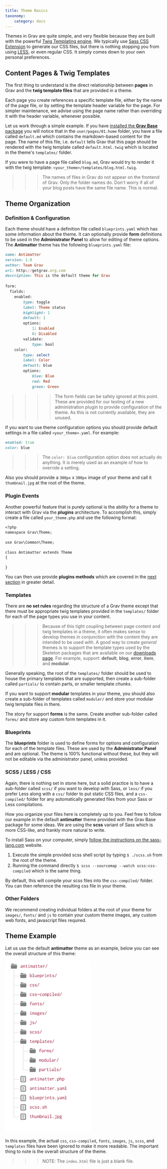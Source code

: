```yaml
---
title: Theme Basics
taxonomy:
    category: docs
---
```


Themes in Grav are quite simple, and very flexible because they are built with the powerful [Twig Templating engine][twigtemplates]. We typically use [Sass CSS Extension][sass] to generate our CSS files, but there is nothing stopping you from using [LESS][less], or even regular CSS. It simply comes down to your own personal preferences.

## Content Pages & Twig Templates

The first thing to understand is the direct relationship between **pages** in Grav and the **twig template files** that are provided in a theme.  

Each page you create references a specific template file, either by the name of the page file, or by setting the template header variable for the page.  For simpler maintenance, we advise using the page name rather than overriding it with the header variable, whenever possible.

Let us work through a simple example.  If you have [installed the **Grav Base** package][gravbase] you will notice that in the `user/pages/01.home` folder, you have a file called `default.md` which contains the markdown-based content for the page.  The name of this file, i.e. `default` tells Grav that this page should be rendered with the twig template called `default.html.twig` which is located in the theme's `templates/` folder.

If you were to have a page file called `blog.md`, Grav would try to render it with the twig template: `<your_theme>/templates/blog.html.twig`.

>>> The names of files in Grav do not appear on the frontend of Grav. Only the folder names do. Don't worry if all of your blog posts have the same file name. This is normal.

## Theme Organization

### Definition & Configuration

Each theme should have a definition file called `blueprints.yaml` which has some information about the theme.  It can optionally provide **form** definitions to be used in the **Administrator Panel** to allow for editing of theme options.  The **Antimatter** theme has the following `blueprints.yaml` file:

```ruby
name: Antimatter
version: 1.0
author: Team Grav
url: http://getgrav.org.com
description: This is the default theme for Grav

form:
  fields:
    enabled:
        type: toggle
        label: Theme status
        highlight: 1
        default: 1
        options:
            1: Enabled
            0: Disabled
        validate:
            type: bool
    color:
        type: select
        label: Color
        default: blue
        options:
            blue: Blue
            red: Red
            green: Green
```

>>>> The form fields can be safely ignored at this point. These are provided for our testing of a new administration plugin to provide configuration of the theme. As this is not currently available, they are unused.

If you want to use theme configuration options you should provide default settings in a file called `<your_theme>.yaml`.  For example:

```ruby
enabled: true
color: blue
```

>>> The `color: blue` configuration option does not actually do anything. It is merely used as an example of how to override a setting.

Also you should provide a `300px` x `300px` image of your theme and call it `thumbnail.jpg` at the root of the theme.

### Plugin Events

Another powerful feature that is purely optional is the ability for a theme to interact with Grav via the **plugins** architecture.  To accomplish this, simply create a file called `your_theme.php` and use the following format:

	<?php
	namespace Grav\Theme;

	use Grav\Common\Theme;

	class Antimatter extends Theme
	{

	}

You can then use provide **plugins methods** which are covered in the [next section][next] in greater detail.

### Templates

There are **no set rules** regarding the structure of a Grav theme except that there must be appropriate twig templates provided in the `templates/` folder for each of the page types you use in your content. 

>>> Because of this tight coupling between page content and twig templates in a theme, it often makes sense to develop themes in conjunction with the content they are intended to be used with.  A good way to create _general_ themes is to support the template types used by the Skeleton packages that are available on our [downloads page][downloads]. For example, support: **default**, **blog**, **error**, **item**, and **modular**.

Generally speaking, the root of the `templates/` folder should be used to house the primary templates that are supported, then create a sub-folder called `partials/` to contain parts, or smaller template _chunks_. 

If you want to support **modular** templates in your theme, you should also create a sub-folder of templates called `modular/` and store your modular twig template files in there.

The story for support **forms** is the same. Create another sub-folder called `forms/` and store any custom form templates in it.

### Blueprints

The **blueprints** folder is used to define forms for options and configuration for each of the template files. These are used by the **Administrator Panel** and are optional. The theme is 100% functional without these, but they will not be editable via the administrator panel, unless provided.

### SCSS / LESS / CSS

Again, there is nothing set in stone here, but a solid practice is to have a sub-folder called `scss/` if you want to develop with Sass, or `less/` if you prefer Less along with a `css/` folder to put static CSS files, and a `css-compiled/` folder for any automatically generated files from your Sass or Less compilations.

How you organize your files here is completely up to you.  Feel free to follow our example in the default **antimatter** theme provided with the Grav Base package for some ideas.  We are using the **scss** variant of Sass which is more CSS-like, and frankly more natural to write. 

To install Sass on your computer, simply [follow the instructions on the sass-lang.com][sasslang] website.

1. Execute the simple provided scss shell script by typing `$ ./scss.sh` from the root of the theme.
2. Running the command directly `$ scss --sourcemap --watch scss:css-compiled` which is the same thing.

By default, this will compile your scss files into the `css-compiled/` folder.  You can then reference the resulting css file in your theme.

### Other Folders

We recommend creating individual folders at the root of your theme for `images/`, `fonts/` and `js` to contain your custom theme images, any custom web fonts, and javascript files required.

## Theme Example

Let us use the default **antimatter** theme as an example, below you can see the overall structure of this theme:

![Theme Folders](theme-folders.png)

In this example, the actual `css`, `css-compiled`, `fonts`, `images`, `js`, `scss`, and `templates` files have been ignored to make it more readable.  The important thing to note is the overall structure of the theme. 

>>> NOTE: The `index.html` file is just a blank file.

[twigtemplates]: twig-templates
[sass]: http://sass-lang.com
[less]: http://lesscss.org/
[gravbase]: ../basics/installation
[next]: ../plugins
[sasslang]: http://sass-lang.com/install
[downloads]: http://getgrav.org/downloads
